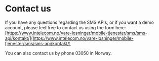 # Contact us

If you have any questions regarding the SMS APIs, or if you want a demo account, please feel free to contact us using the form here:
 [https://www.intelecom.no/vare-losninger/mobile-tjenester/sms/sms-api/kontakt/](https://www.intelecom.no/vare-losninger/mobile-tjenester/sms/sms-api/kontakt/) 

You can also contact us by phone 03050 in Norway.